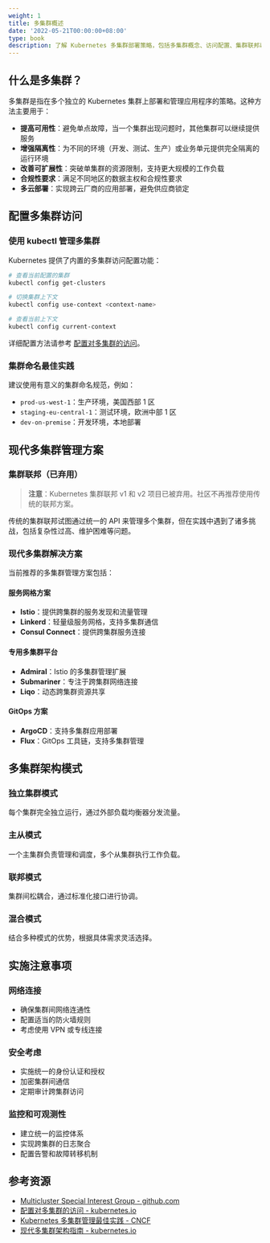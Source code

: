 ```yaml
---
weight: 1
title: 多集群概述
date: '2022-05-21T00:00:00+08:00'
type: book
description: 了解 Kubernetes 多集群部署策略，包括多集群概念、访问配置、集群联邦以及现代多集群管理解决方案，提高应用的可用性、隔离性和可扩展性。
---
```


## 什么是多集群？

多集群是指在多个独立的 Kubernetes 集群上部署和管理应用程序的策略。这种方法主要用于：

- **提高可用性**：避免单点故障，当一个集群出现问题时，其他集群可以继续提供服务
- **增强隔离性**：为不同的环境（开发、测试、生产）或业务单元提供完全隔离的运行环境
- **改善可扩展性**：突破单集群的资源限制，支持更大规模的工作负载
- **合规性要求**：满足不同地区的数据主权和合规性要求
- **多云部署**：实现跨云厂商的应用部署，避免供应商锁定

## 配置多集群访问

### 使用 kubectl 管理多集群

Kubernetes 提供了内置的多集群访问配置功能：

```bash
# 查看当前配置的集群
kubectl config get-clusters

# 切换集群上下文
kubectl config use-context <context-name>

# 查看当前上下文
kubectl config current-context
```

详细配置方法请参考 [配置对多集群的访问](https://kubernetes.io/zh-cn/docs/tasks/access-application-cluster/configure-access-multiple-clusters/)。

### 集群命名最佳实践

建议使用有意义的集群命名规范，例如：

- `prod-us-west-1`：生产环境，美国西部 1 区
- `staging-eu-central-1`：测试环境，欧洲中部 1 区
- `dev-on-premise`：开发环境，本地部署

## 现代多集群管理方案

### 集群联邦（已弃用）

> **注意**：Kubernetes 集群联邦 v1 和 v2 项目已被弃用。社区不再推荐使用传统的联邦方案。

传统的集群联邦试图通过统一的 API 来管理多个集群，但在实践中遇到了诸多挑战，包括复杂性过高、维护困难等问题。

### 现代多集群解决方案

当前推荐的多集群管理方案包括：

#### 服务网格方案

- **Istio**：提供跨集群的服务发现和流量管理
- **Linkerd**：轻量级服务网格，支持多集群通信
- **Consul Connect**：提供跨集群服务连接

#### 专用多集群平台

- **Admiral**：Istio 的多集群管理扩展
- **Submariner**：专注于跨集群网络连接
- **Liqo**：动态跨集群资源共享

#### GitOps 方案

- **ArgoCD**：支持多集群应用部署
- **Flux**：GitOps 工具链，支持多集群管理

## 多集群架构模式

### 独立集群模式

每个集群完全独立运行，通过外部负载均衡器分发流量。

### 主从模式

一个主集群负责管理和调度，多个从集群执行工作负载。

### 联邦模式

集群间松耦合，通过标准化接口进行协调。

### 混合模式

结合多种模式的优势，根据具体需求灵活选择。

## 实施注意事项

### 网络连接

- 确保集群间网络连通性
- 配置适当的防火墙规则
- 考虑使用 VPN 或专线连接

### 安全考虑

- 实施统一的身份认证和授权
- 加密集群间通信
- 定期审计跨集群访问

### 监控和可观测性

- 建立统一的监控体系
- 实现跨集群的日志聚合
- 配置告警和故障转移机制

## 参考资源

- [Multicluster Special Interest Group - github.com](https://github.com/kubernetes/community/blob/master/sig-multicluster/README.md)
- [配置对多集群的访问 - kubernetes.io](https://kubernetes.io/zh-cn/docs/tasks/access-application-cluster/configure-access-multiple-clusters/)
- [Kubernetes 多集群管理最佳实践 - CNCF](https://www.cncf.io/blog/2021/04/12/simplifying-multi-clusters-in-kubernetes/)
- [现代多集群架构指南 - kubernetes.io](https://kubernetes.io/docs/concepts/cluster-administration/networking/#multi-cluster-networking)

